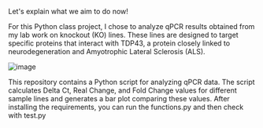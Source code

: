 Let's explain what we aim to do now!

For this Python class project, I chose to analyze qPCR results obtained from my lab work on knockout (KO) lines. These lines are designed to target specific proteins that interact with TDP43, a protein closely linked to neurodegeneration and Amyotrophic Lateral Sclerosis (ALS). 

![image](https://github.com/theammn/assignments/assets/158083278/5ba5a7a9-8add-423f-b5be-6fa0e59b201d)

This repository contains a Python script for analyzing qPCR data. The script calculates Delta Ct, Real Change, and Fold Change values for different sample lines and generates a bar plot comparing these values.
After installing the requirements, you can run the functions.py and then check with test.py
